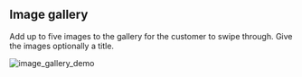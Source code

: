 ## Image gallery

Add up to five images to the gallery for the customer to swipe through. Give the images optionally a title.

![image_gallery_demo](https://raw.githubusercontent.com/loyjoy/welcome/master/help/bots/processes/subprocesses/image_gallery_demo.png)
